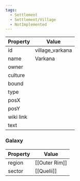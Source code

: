 ```yaml
---
tags:
  - Settlement
  - Settlement/Village
  - NotImplemented
---
```


| Property  | Value           |
| --------- | --------------- |
| id        | village_varkana |
| name      | Varkana         |
| owner     |                 |
| culture   |                 |
| bound     |                 |
| type      |                 |
| posX      |                 |
| posY      |                 |
| wiki link |                 |
| text      |                 |

### Galaxy
| Property | Value         |
| -------- | ------------- |
| region   | [[Outer Rim]] |
| sector   | [[Quelii]]    |
